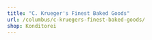 ```yaml
---
title: "C. Krueger's Finest Baked Goods"
url: /columbus/c-kruegers-finest-baked-goods/
shop: Konditorei
---
```

